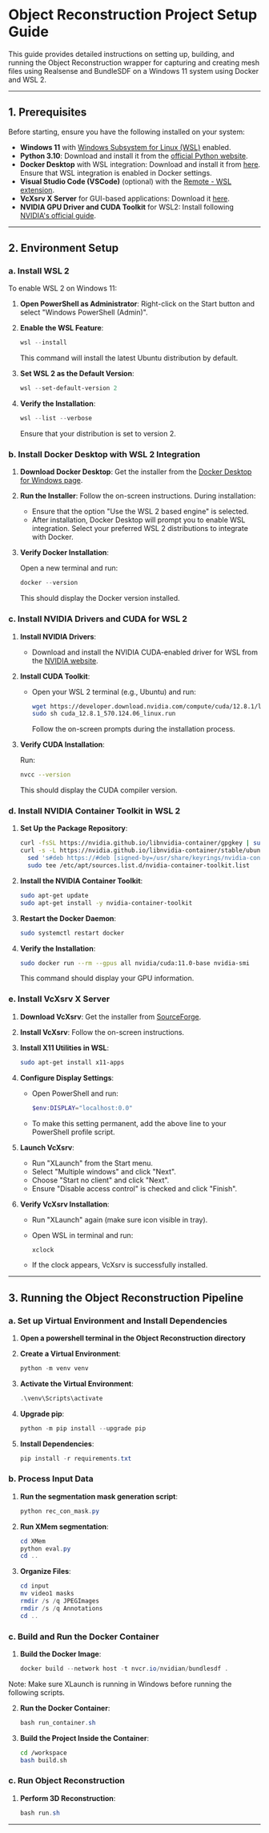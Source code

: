 # Object Reconstruction Project Setup Guide

This guide provides detailed instructions on setting up, building, and running the Object Reconstruction wrapper for capturing and creating mesh files using Realsense and BundleSDF on a Windows 11 system using Docker and WSL 2.

---

## 1. Prerequisites

Before starting, ensure you have the following installed on your system:

- **Windows 11** with [Windows Subsystem for Linux (WSL)](https://learn.microsoft.com/en-us/windows/wsl/install) enabled.
- **Python 3.10**: Download and install it from the [official Python website](https://www.python.org/downloads/).
- **Docker Desktop** with WSL integration: Download and install it from [here](https://www.docker.com/products/docker-desktop/). Ensure that WSL integration is enabled in Docker settings.
- **Visual Studio Code (VSCode)** (optional) with the [Remote - WSL extension](https://marketplace.visualstudio.com/items?itemName=ms-vscode-remote.remote-wsl).
- **VcXsrv X Server** for GUI-based applications: Download it [here](https://sourceforge.net/projects/vcxsrv/).
- **NVIDIA GPU Driver and CUDA Toolkit** for WSL2: Install following [NVIDIA's official guide](https://docs.nvidia.com/cuda/wsl-user-guide/index.html).

---

## 2. Environment Setup

### a. Install WSL 2

To enable WSL 2 on Windows 11:

1. **Open PowerShell as Administrator**: Right-click on the Start button and select "Windows PowerShell (Admin)".

2. **Enable the WSL Feature**:

   ```powershell
   wsl --install
   ```

   This command will install the latest Ubuntu distribution by default. 

3. **Set WSL 2 as the Default Version**:

   ```powershell
   wsl --set-default-version 2
   ```

4. **Verify the Installation**:

   ```powershell
   wsl --list --verbose
   ```

   Ensure that your distribution is set to version 2.

### b. Install Docker Desktop with WSL 2 Integration

1. **Download Docker Desktop**: Get the installer from the [Docker Desktop for Windows page](https://docs.docker.com/desktop/install/windows-install/).

2. **Run the Installer**: Follow the on-screen instructions. During installation:

   - Ensure that the option "Use the WSL 2 based engine" is selected.
   - After installation, Docker Desktop will prompt you to enable WSL integration. Select your preferred WSL 2 distributions to integrate with Docker.

3. **Verify Docker Installation**:

   Open a new terminal and run:

   ```powershell
   docker --version
   ```

   This should display the Docker version installed.

### c. Install NVIDIA Drivers and CUDA for WSL 2

1. **Install NVIDIA Drivers**:

   - Download and install the NVIDIA CUDA-enabled driver for WSL from the [NVIDIA website](https://developer.nvidia.com/cuda/wsl).

2. **Install CUDA Toolkit**:

   - Open your WSL 2 terminal (e.g., Ubuntu) and run:

     ```bash
     wget https://developer.download.nvidia.com/compute/cuda/12.8.1/local_installers/cuda_12.8.1_570.124.06_linux.run
     sudo sh cuda_12.8.1_570.124.06_linux.run
     ```

     Follow the on-screen prompts during the installation process.

3. **Verify CUDA Installation**:

   Run:

   ```bash
   nvcc --version
   ```

   This should display the CUDA compiler version.

### d. Install NVIDIA Container Toolkit in WSL 2

1. **Set Up the Package Repository**:

   ```bash
   curl -fsSL https://nvidia.github.io/libnvidia-container/gpgkey | sudo gpg --dearmor -o /usr/share/keyrings/nvidia-container-toolkit-keyring.gpg
   curl -s -L https://nvidia.github.io/libnvidia-container/stable/ubuntu$(lsb_release -rs)/$(arch)/nvidia-container-toolkit.list | \
     sed 's#deb https://#deb [signed-by=/usr/share/keyrings/nvidia-container-toolkit-keyring.gpg] https://#g' | \
     sudo tee /etc/apt/sources.list.d/nvidia-container-toolkit.list
   ```

2. **Install the NVIDIA Container Toolkit**:

   ```bash
   sudo apt-get update
   sudo apt-get install -y nvidia-container-toolkit
   ```

3. **Restart the Docker Daemon**:

   ```bash
   sudo systemctl restart docker
   ```

4. **Verify the Installation**:

   ```bash
   sudo docker run --rm --gpus all nvidia/cuda:11.0-base nvidia-smi
   ```

   This command should display your GPU information.

### e. Install VcXsrv X Server

1. **Download VcXsrv**: Get the installer from [SourceForge](https://sourceforge.net/projects/vcxsrv/).

2. **Install VcXsrv**: Follow the on-screen instructions.

3. **Install X11 Utilities in WSL**:

   ```bash
   sudo apt-get install x11-apps
   ```


4. **Configure Display Settings**:

   - Open PowerShell and run:

     ```powershell
     $env:DISPLAY="localhost:0.0"
     ```

   - To make this setting permanent, add the above line to your PowerShell profile script.

5. **Launch VcXsrv**:

   - Run "XLaunch" from the Start menu.
   - Select "Multiple windows" and click "Next".
   - Choose "Start no client" and click "Next".
   - Ensure "Disable access control" is checked and click "Finish".

6. **Verify VcXsrv Installation**:

   - Run "XLaunch" again (make sure icon visible in tray).
   - Open WSL in terminal and run:

     ```bash
     xclock
     ```

   - If the clock appears, VcXsrv is successfully installed.


---

## 3. Running the Object Reconstruction Pipeline

### a. Set up Virtual Environment and Install Dependencies

1. **Open a powershell terminal in the Object Reconstruction directory**

2. **Create a Virtual Environment**:

   ```powershell
   python -m venv venv
   ```

3. **Activate the Virtual Environment**:

   ```powershell
   .\venv\Scripts\activate
   ```

4. **Upgrade pip**:

   ```powershell
   python -m pip install --upgrade pip
   ```

5. **Install Dependencies**:

   ```powershell
   pip install -r requirements.txt
   ```

### b. Process Input Data

1. **Run the segmentation mask generation script**:

   ```powershell
   python rec_con_mask.py
   ```

2. **Run XMem segmentation**:

   ```powershell
   cd XMem
   python eval.py
   cd ..
   ```

3. **Organize Files**:

   ```powershell
   cd input
   mv video1 masks
   rmdir /s /q JPEGImages
   rmdir /s /q Annotations
   cd ..
   ```

### c. Build and Run the Docker Container

1. **Build the Docker Image**:

   ```powershell
   docker build --network host -t nvcr.io/nvidian/bundlesdf .
   ```

Note: Make sure XLaunch is running in Windows before running the following scripts.

2. **Run the Docker Container**:

   ```powershell
   bash run_container.sh
   ```

3. **Build the Project Inside the Container**:

   ```bash
   cd /workspace
   bash build.sh
   ```

### c. Run Object Reconstruction

1. **Perform 3D Reconstruction**:

   ```powershell
   bash run.sh
   ```
---

